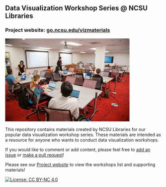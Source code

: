 ## Data Visualization Workshop Series @ NCSU Libraries

### Project website: [go.ncsu.edu/vizmaterials](https://ncsu-libraries.github.io/data-viz-workshops/)
<img src="https://github.com/NCSU-Libraries/data-viz-workshops/blob/master/images/workshop.jpg?raw=true" width="400">


This repository contains materials created by NCSU Libraries for our popular data visualization workshop series. These materials are intended as a resource for anyone who wants to conduct data visualization workshops.

If you would like to comment or add content, please feel free to [add an issue](https://github.com/NCSU-Libraries/data-viz-workshops/issues) or [make a pull request](https://github.com/NCSU-Libraries/data-viz-workshops/pulls)!

Please see our [Project website](https://ncsu-libraries.github.io/data-viz-workshops/) to view the workshops list and supporting materials!

[![License: CC BY-NC 4.0](https://licensebuttons.net/l/by-nc/4.0/80x15.png)](http://creativecommons.org/licenses/by-nc/4.0/)
